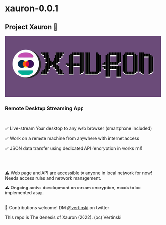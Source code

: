 # xauron-0.0.1
## Project Xauron 🔮

![logo](https://github.com/vertinski/xauron/blob/main/resources/logo-002_small.png "xauron")

### Remote Desktop Streaming App 

<br/>

✅ Live-stream Your desktop to any web browser (smartphone included)

✅ Work on a remote machine from anywhere with internet access

✅ JSON data transfer using dedicated API (encryption in works rn!)

<br/>
<br/>

⚠️ Web page and API are accessible to anyone in local network for now! Needs access rules and network management. 

⚠️ Ongoing active development on stream encryption, needs to be implemented asap. 

<br/>
🤝 Contributions welcome!  DM <a href="https://twitter.com/vertinski">@vertinski</a> on twitter
<br/>

This repo is The Genesis of Xauron (2022). 
(oc) Vertinski
